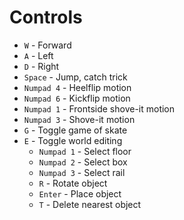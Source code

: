 # Controls

- `W` - Forward
- `A` - Left
- `D` - Right
- `Space` - Jump, catch trick
- `Numpad 4` - Heelflip motion
- `Numpad 6` - Kickflip motion
- `Numpad 1` - Frontside shove-it motion
- `Numpad 3` - Shove-it motion
- `G` - Toggle game of skate
- `E` - Toggle world editing
  - `Numpad 1` - Select floor
  - `Numpad 2` - Select box
  - `Numpad 3` - Select rail
  - `R` - Rotate object
  - `Enter` - Place object
  - `T` - Delete nearest object
